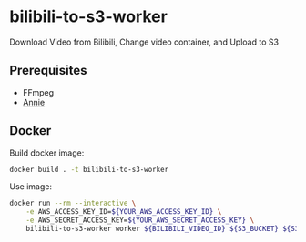 # bilibili-to-s3-worker
Download Video from Bilibili, Change video container, and Upload to S3

## Prerequisites
* FFmpeg
* [Annie](https://github.com/iawia002/annie)

## Docker

Build docker image:

```bash
docker build . -t bilibili-to-s3-worker 
```

Use image:

```bash
docker run --rm --interactive \
    -e AWS_ACCESS_KEY_ID=${YOUR_AWS_ACCESS_KEY_ID} \
    -e AWS_SECRET_ACCESS_KEY=${YOUR_AWS_SECRET_ACCESS_KEY} \
    bilibili-to-s3-worker worker ${BILIBILI_VIDEO_ID} ${S3_BUCKET} ${S3_PREFIX}
```
